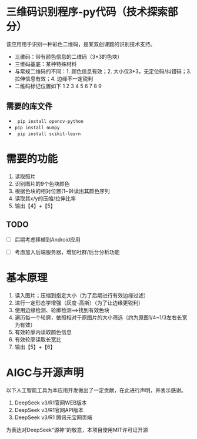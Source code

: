 # 三维码识别程序-py代码（技术探索部分）
该应用用于识别一种彩色二维码，是某双创课题的识别技术支持。
- 三维码：带有颜色信息的二维码（3*3的色块）
- 三维码基底：某种特殊材料
- 与常规二维码的不同：1. 颜色信息有效；2. 大小仅3*3，无定位码/纠错码；3. 拉伸信息有效；4. 边缘不一定锐利
- 二维码标记位置如下
1   2   3
4   5   6
7   8   9
## 需要的库文件
- ` pip install opencv-python`
- `pip install numpy`
- ` pip install scikit-learn`
# 需要的功能
1. 读取照片
2. 识别图片的9个色块颜色
3. 根据色块的相对位置(1~9)读出其颜色序列
4. 读取其x/y的压缩/拉伸比率
5. 输出【4】+【5】
## TODO
- [ ] 后期考虑移植到Android应用
- [ ] 考虑加入后端服务器，增加社群/后台分析功能


# 基本原理
1. 读入图片；压缩到指定大小（为了后期进行有效边缘过滤）
2. 进行一定形态学增强（灰度-高斯）（为了让边缘更锐利）
3. 使用边缘检测、轮廓检测==>找到有效色块
4. 遍历每一个轮廓，依照相对于原图片的大小筛选（约为原图1/4~1/3左右长宽为有效）
5. 有效轮廓内读取颜色信息
6. 有效轮廓读取长宽比
7. 输出【5】+【6】


# AIGC与开源声明
以下人工智能工具为本应用开发做出了一定贡献，在此进行声明，并表示感谢。

1. DeepSeek v3/R1官网WEB版本
2. DeepSeek v3/R1官网API版本
3. DeepSeek v3/R1 腾讯元宝网页端

为表达对DeepSeek“源神”的敬意，本项目使用MIT许可证开源